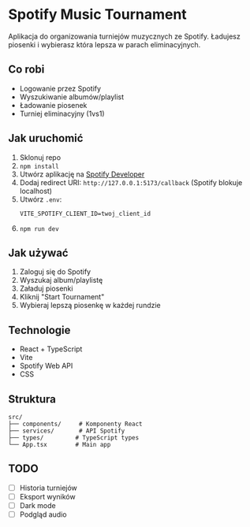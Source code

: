 # Spotify Music Tournament

Aplikacja do organizowania turniejów muzycznych ze Spotify. Ładujesz piosenki i wybierasz która lepsza w parach eliminacyjnych.

## Co robi

- Logowanie przez Spotify
- Wyszukiwanie albumów/playlist
- Ładowanie piosenek
- Turniej eliminacyjny (1vs1)

## Jak uruchomić

1. Sklonuj repo
2. `npm install`
3. Utwórz aplikację na [Spotify Developer](https://developer.spotify.com/dashboard)
4. Dodaj redirect URI: `http://127.0.0.1:5173/callback` (Spotify blokuje localhost)
5. Utwórz `.env`:
   ```
   VITE_SPOTIFY_CLIENT_ID=twoj_client_id
   ```
6. `npm run dev`

## Jak używać

1. Zaloguj się do Spotify
2. Wyszukaj album/playlistę
3. Załaduj piosenki
4. Kliknij "Start Tournament"
5. Wybieraj lepszą piosenkę w każdej rundzie

## Technologie

- React + TypeScript
- Vite
- Spotify Web API
- CSS

## Struktura

```
src/
├── components/     # Komponenty React
├── services/       # API Spotify
├── types/         # TypeScript types
└── App.tsx        # Main app
```

## TODO

- [ ] Historia turniejów
- [ ] Eksport wyników
- [ ] Dark mode
- [ ] Podgląd audio